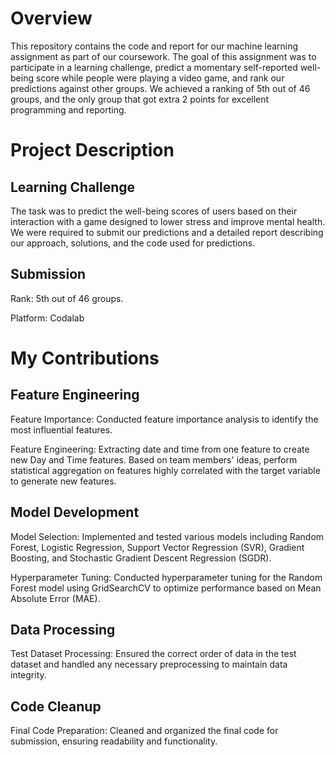 # Overview
This repository contains the code and report for our machine learning assignment as part of our coursework. The goal of this assignment was to participate in a learning challenge, predict a momentary self-reported well-being score while people were playing a video game, and rank our predictions against other groups. We achieved a ranking of 5th out of 46 groups, and the only group that got extra 2 points for excellent programming and reporting.

# Project Description
## Learning Challenge
The task was to predict the well-being scores of users based on their interaction with a game designed to lower stress and improve mental health. We were required to submit our predictions and a detailed report describing our approach, solutions, and the code used for predictions.
## Submission
Rank: 5th out of 46 groups.

Platform: Codalab

# My Contributions
## Feature Engineering
Feature Importance: Conducted feature importance analysis to identify the most influential features.

Feature Engineering: Extracting date and time from one feature to create new Day and Time features. Based on team members' ideas, perform statistical aggregation on features highly correlated with the target variable to generate new features.
## Model Development
Model Selection: Implemented and tested various models including Random Forest, Logistic Regression, Support Vector Regression (SVR), Gradient Boosting, and Stochastic Gradient Descent Regression (SGDR).

Hyperparameter Tuning: Conducted hyperparameter tuning for the Random Forest model using GridSearchCV to optimize performance based on Mean Absolute Error (MAE).
## Data Processing
Test Dataset Processing: Ensured the correct order of data in the test dataset and handled any necessary preprocessing to maintain data integrity.
## Code Cleanup
Final Code Preparation: Cleaned and organized the final code for submission, ensuring readability and functionality.
